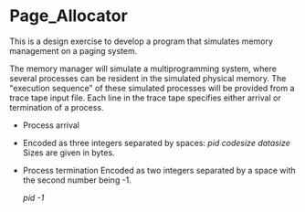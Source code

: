 # Page_Allocator
This is a design exercise to develop a program that simulates memory management on a paging system.

The memory manager will simulate a multiprogramming system, where
several processes can be resident in the simulated physical memory.
The "execution sequence" of these simulated processes will be provided
from a trace tape input file. Each line in the trace tape specifies either
arrival or termination of a process.
* Process arrival
- Encoded as three integers separated by spaces:
_pid codesize datasize_
Sizes are given in bytes.

* Process termination
    Encoded as two integers separated by a space with the second number
being -1.

    _pid -1_
